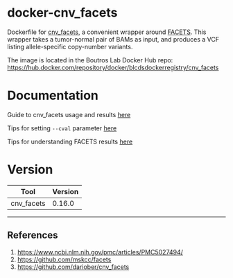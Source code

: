 # docker-cnv_facets
Dockerfile for [cnv_facets](https://github.com/dariober/cnv_facets), a convenient wrapper around [FACETS](https://github.com/mskcc/facets). This wrapper takes a tumor-normal pair of BAMs as input, and produces a VCF listing allele-specific copy-number variants.

The image is located in the Boutros Lab Docker Hub repo: https://hub.docker.com/repository/docker/blcdsdockerregistry/cnv_facets

# Documentation
Guide to cnv_facets usage and results [here](https://github.com/dariober/cnv_facets/blob/master/README.md)

Tips for setting `--cval` parameter [here](https://github.com/mskcc/facets/issues/76#issuecomment-385724786)

Tips for understanding FACETS results [here](https://bandla-chai.gitbook.io/facets-preview/reviewing-fits#3-2-qc-summary)

# Version
| Tool | Version |
|--------|-------|
|cnv_facets|0.16.0|
---

## References
1. https://www.ncbi.nlm.nih.gov/pmc/articles/PMC5027494/
2. https://github.com/mskcc/facets
3. https://github.com/dariober/cnv_facets
